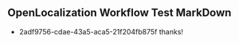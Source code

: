 ## OpenLocalization Workflow Test MarkDown
* 2adf9756-cdae-43a5-aca5-21f204fb875f 
thanks!<!--HONumber=Mar16_HO3-->
